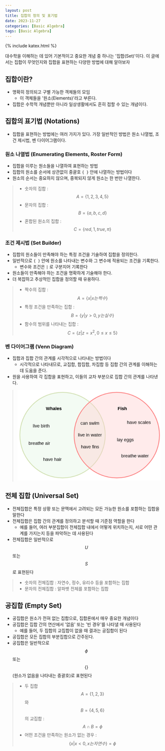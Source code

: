 ```yaml
---
layout: post
title: 집합의 정의 및 표기법
date: 2023-11-27
categories: [Basic Algebra]
tags: [Basic Algebra]
---
```


{% include katex.html %}

대수학을 이해하는 데 있어 기본적이고 중요한 개념 중 하나는 '집합(Set)'이다. 이 글에서는 집합이 무엇인지와 집합을 표현하는 다양한 방법에 대해 알아보자

## 집합이란?

- 명확히 정의되고 구별 가능한 객체들의 모임
  - 이 객체들을 '원소(Elements)'라고 부른다.
- 집합은 수학적 개념뿐만 아니라 일상생활에서도 흔히 접할 수 있는 개념이다.

## 집합의 표기법 (Notations)

- 집합을 표현하는 방법에는 여러 가지가 있다. 가장 일반적인 방법은 원소 나열법, 조건 제시법, 벤 다이어그램이다.

### 원소 나열법 (Enumerating Elements, Roster Form)

- 집합을 이루는 원소들을 나열하여 표현하는 방법
- 집합의 원소를 순서에 상관없이 중괄호 `{ }` 안에 나열하는 방법이다
- 원소의 순서는 중요하지 않으며, 중복되지 않게 원소는 한 번만 나열한다.

> - 숫자의 집합 : $$A = \left\{1,2,3,4,5\right\}$$
> - 문자의 집합 : $$B = \left\{a,b,c,d\right\}$$
> - 혼합된 원소의 집합 : $$C = \left\{red,1,true,\pi \right\}$$

### 조건 제시법 (Set Builder)

- 집합의 원소들이 만족해야 하는 특정 조건을 기술하여 집합을 정의한다.
- 일반적으로 `{ }` 안에 원소를 나타내는 변수와 그 변수에 적용되는 조건을 기록한다.
  - 변수와 조건은 `|` 로 구분지어 기록한다
- 원소들이 만족해야 하는 조건을 명확하게 기술해야 한다.
- 더 복잡하고 추상적인 집합을 정의할 때 유용하다.

> - 짝수의 집합 : $$A = \left\{ x \lvert x는 짝수 \right\}$$
> - 특정 조건을 만족하는 집합 : $$B = \left\{ y \lvert y > 0, y는 실수 \right\}$$
> - 함수의 범위를 나타내는 집합 : $$C = \left\{ z \lvert z = x^{2}, 0 \leq  x \leq 5 \right\} $$

### 벤 다이어그램 (Venn Diagram)

- 집합과 집합 간의 관계를 시각적으로 나타내는 방법이다
  - 시각적으로 나타내므로, 교집합, 합집합, 차집합 등 집합 간의 관계를 이해하는 데 도움을 준다.
- 원을 사용하여 각 집합을 표현하고, 이들의 교차 부분으로 집합 간의 관계를 나타낸다.

> ![Venn diagram](/assets/img/2023-11-27-집합의%20정의%20및%20표기법/2023-11-27-00-10-06.png)

## 전체 집합 (Universal Set)

- 전체집합은 특정 상황 또는 문맥에서 고려되는 모든 가능한 원소를 포함하는 집합을 말한다
- 전체집합은 집합 간의 관계를 정의하고 분석할 때 기준점 역할을 한다
  - 예를 들어, 여러 부분집합이 전체집합 내에서 어떻게 위치하는지, 서로 어떤 관계를 가지는지 등을 파악하는 데 사용된다
- 전체집합은 일반적으로 $$U$$ 또는 $$S$$ 로 표현된다

> - 숫자의 전체집합 : 자연수, 정수, 유리수 등을 포함하는 집합
> - 문자의 전체집합 : 알파벳 전체를 포함하는 집합

## 공집합 (Empty Set)

- 공집합은 원소가 전혀 없는 집합으로, 집합론에서 매우 중요한 개념이다
- 공집합은 집합 간의 연산에서 '없음' 또는 '빈 경우'를 나타낼 때 사용된다
  - 예를 들어, 두 집합의 교집합이 없을 때 결과는 공집합이 된다
- 공집합은 모든 집합의 부분집합으로 간주된다.
- 공집합은 일반적으로 $$\phi$$ 또는 $$ \left\{ \right\} $$ (원소가 없음을 나타내는 중괄호)로 표현된다

> - 두 집합 $$A = \left\{1,2,3 \right\}$$ 와 $$B = \left\{4,5,6 \right\}$$의 교집합 : $$A \cap B = \phi $$
> - 어떤 조건을 만족하는 원소가 없는 경우 : $$\left\{ x \lvert x < 0, x는 자연수 \right\} = \phi $$
